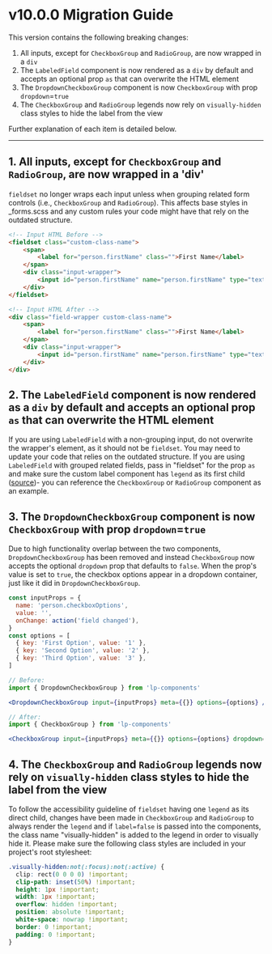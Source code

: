 # v10.0.0 Migration Guide

This version contains the following breaking changes:

1. All inputs, except for `CheckboxGroup` and `RadioGroup`, are now wrapped in a `div`
2. The `LabeledField` component is now rendered as a `div` by default and accepts an optional prop `as` that can overwrite the HTML element
3. The `DropdownCheckboxGroup` component is now `CheckboxGroup` with prop `dropdown`=`true`
4. The `CheckboxGroup` and `RadioGroup` legends now rely on `visually-hidden` class styles to hide the label from the view

Further explanation of each item is detailed below.

---
## 1. All inputs, except for `CheckboxGroup` and `RadioGroup`, are now wrapped in a 'div'
`fieldset` no longer wraps each input unless when grouping related form controls (i.e., `CheckboxGroup` and `RadioGroup`). This affects base styles in _forms.scss and any custom rules your code might have that rely on the outdated structure. 

```html
<!-- Input HTML Before -->
<fieldset class="custom-class-name">
    <span>
        <label for="person.firstName" class="">First Name</label>
    </span>
    <div class="input-wrapper">
        <input id="person.firstName" name="person.firstName" type="text" value="">
    </div>
</fieldset>

<!-- Input HTML After -->
<div class="field-wrapper custom-class-name">
    <span>
        <label for="person.firstName" class="">First Name</label>
    </span>
    <div class="input-wrapper">
        <input id="person.firstName" name="person.firstName" type="text" value="">
    </div>
</div>
```

## 2. The `LabeledField` component is now rendered as a `div` by default and accepts an optional prop `as` that can overwrite the HTML element
If you are using `LabeledField` with a non-grouping input, do not overwrite the wrapper's element, as it should not be `fieldset`. You may need to update your code that relies on the outdated structure. If you are using `LabeledField` with grouped related fields, pass in "fieldset" for the prop `as` and make sure the custom label component has `legend` as its first child ([source](https://www.w3.org/TR/WCAG20-TECHS/H71.html#:~:text=The%20first%20element%20inside%20the,related%20radio%20buttons%20and%20checkboxes))- you can reference the `CheckboxGroup` or `RadioGroup` component as an example.

## 3. The `DropdownCheckboxGroup` component is now `CheckboxGroup` with prop `dropdown`=`true`
Due to high functionality overlap between the two components, `DropdownCheckboxGroup` has been removed and instead `CheckboxGroup` now accepts the optional `dropdown` prop that defaults to `false`. When the prop's value is set to `true`, the checkbox options appear in a dropdown container, just like it did in `DropdownCheckboxGroup`.

```jsx
const inputProps = {
  name: 'person.checkboxOptions',
  value: '',
  onChange: action('field changed'),
}
const options = [
  { key: 'First Option', value: '1' },
  { key: 'Second Option', value: '2' },
  { key: 'Third Option', value: '3' },
]

// Before:
import { DropdownCheckboxGroup } from 'lp-components'

<DropdownCheckboxGroup input={inputProps} meta={{}} options={options} />

// After:
import { CheckboxGroup } from 'lp-components'

<CheckboxGroup input={inputProps} meta={{}} options={options} dropdown={true} />
```

## 4. The `CheckboxGroup` and `RadioGroup` legends now rely on `visually-hidden` class styles to hide the label from the view
To follow the accessibility guideline of `fieldset` having one `legend` as its direct child, changes have been made in `CheckboxGroup` and `RadioGroup` to always render the `legend` and if `label=false` is passed into the components, the class name "visually-hidden" is added to the legend in order to visually hide it. Please make sure the following class styles are included in your project's root stylesheet:

```css
.visually-hidden:not(:focus):not(:active) {
  clip: rect(0 0 0 0) !important;
  clip-path: inset(50%) !important;
  height: 1px !important;
  width: 1px !important;
  overflow: hidden !important;
  position: absolute !important;
  white-space: nowrap !important;
  border: 0 !important;
  padding: 0 !important;
}
```